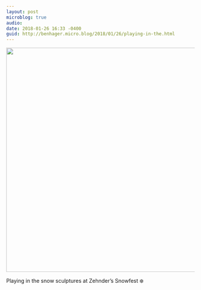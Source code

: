 ```yaml
---
layout: post
microblog: true
audio: 
date: 2018-01-26 16:33 -0400
guid: http://benhager.micro.blog/2018/01/26/playing-in-the.html
---
```




<img src="http://hager.blog/uploads/2018/2f9058466c.jpg" width="600" height="600" style="height: auto;" />

Playing in the snow sculptures at Zehnder’s Snowfest ❄️


